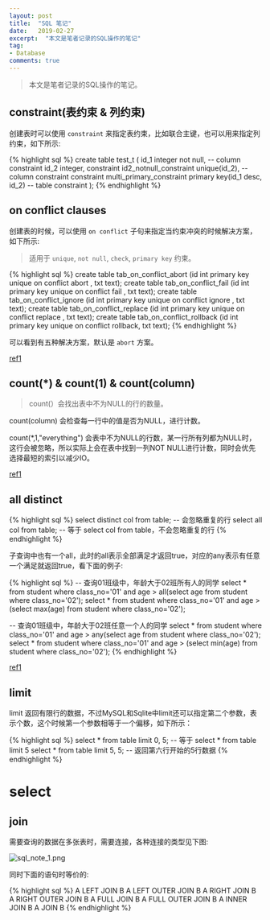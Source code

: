 ```yaml
---
layout: post
title:  "SQL 笔记"
date:   2019-02-27
excerpt:  "本文是笔者记录的SQL操作的笔记"
tag:
- Database
comments: true
---
```


> 本文是笔者记录的SQL操作的笔记。

## constraint(表约束 & 列约束)

创建表时可以使用 `constraint` 来指定表约束，比如联合主键，也可以用来指定列约束，如下所示:

{% highlight sql %}
create table test_t (
    id_1 integer not null, -- column constraint
	id_2 integer,
    constraint id2_notnull_constraint unique(id_2), -- column constraint
    constraint multi_primary_constraint primary key(id_1 desc, id_2) -- table constraint
);
{% endhighlight %}

## on conflict clauses

创建表的时候，可以使用 `on conflict` 子句来指定当约束冲突的时候解决方案，如下所示:

> 适用于 `unique`, `not null`, `check`, `primary key` 约束。

{% highlight sql %}
create table tab_on_conflict_abort    (id int primary key unique on conflict abort   , txt text);
create table tab_on_conflict_fail     (id int primary key unique on conflict fail    , txt text);
create table tab_on_conflict_ignore   (id int primary key unique on conflict ignore  , txt text);
create table tab_on_conflict_replace  (id int primary key unique on conflict replace , txt text);
create table tab_on_conflict_rollback (id int primary key unique on conflict rollback, txt text);
{% endhighlight %}

可以看到有五种解决方案，默认是 `abort` 方案。

[ref1](https://sqlite.org/lang_conflict.html)


## count(*) & count(1) & count(column)

> count(）会找出表中不为NULL的行的数量。

count(column) 会检查每一行中的值是否为NULL，进行计数。

count(*,1,"everything") 会表中不为NULL的行数，某一行所有列都为NULL时，这行会被忽略，所以实际上会在表中找到一列NOT NULL进行计数，同时会优先选择最短的索引以减少IO。

[ref1](https://www.cnblogs.com/CareySon/p/DifferenceBetweenCountStarAndCount1.html#!comments)

## all distinct

{% highlight sql %}
select distinct col from table; -- 会忽略重复的行
select all col from table; -- 等于 select col from table，不会忽略重复的行
{% endhighlight %}

子查询中也有一个all，此时的all表示全部满足才返回true，对应的any表示有任意一个满足就返回true，看下面的例子:

{% highlight sql %}
-- 查询01班级中，年龄大于02班所有人的同学
select * from student where class_no='01' and age > all(select age from student where class_no='02');
select * from student where class_no='01' and age > (select max(age) from student where class_no='02');

-- 查询01班级中，年龄大于02班任意一个人的同学
select * from student where class_no='01' and age > any(select age from student where class_no='02');
select * from student where class_no='01' and age > (select min(age) from student where class_no='02');
{% endhighlight %}

[ref1](https://docs.aws.amazon.com/kinesisanalytics/latest/sqlref/sql-reference-select-all-distinct.html)

## limit

limit 返回有限行的数据，不过MySQL和Sqlite中limit还可以指定第二个参数，表示个数，这个时候第一个参数相等于一个偏移，如下所示：

{% highlight sql %}
select * from table limit 0, 5; -- 等于 select * from table limit 5
select * from table limit 5, 5; -- 返回第六行开始的5行数据
{% endhighlight %}

# select

## join

需要查询的数据在多张表时，需要连接，各种连接的类型见下图:

![sql_note_1.png]({{site.url}}/assets/images/blog/sql_note_1.png)

同时下面的语句时等价的:

{% highlight sql %}
A LEFT JOIN B            A LEFT OUTER JOIN B
A RIGHT JOIN B           A RIGHT OUTER JOIN B
A FULL JOIN B            A FULL OUTER JOIN B
A INNER JOIN B           A JOIN B
{% endhighlight %}
